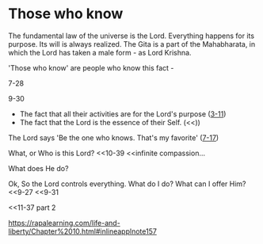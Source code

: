# Those who know

The fundamental law of the universe is the Lord.
Everything happens for its purpose. Its will is always realized.
The Gita is a part of the Mahabharata,
in which the Lord has taken a male form - as Lord Krishna.

'Those who know' are people who know this fact -

7-28

9-30

- The fact that all their activities are for the Lord's purpose
([3-11](https://rapalearning.com/life-and-liberty/Chapter%203.html#11))
- The fact that the Lord is the essence of their Self.
(<<))

The Lord says 'Be the one who knows. That's my favorite' ([7-17](https://rapalearning.com/life-and-liberty/Chapter%207.html#17))

What, or Who is this Lord?
<<10-39
<<infinite compassion...

What does He do?

Ok, So the Lord controls everything. What do I do? What can I offer Him?
<<9-27
<<9-31

<<11-37 part 2

https://rapalearning.com/life-and-liberty/Chapter%2010.html#inlineapplnote157
